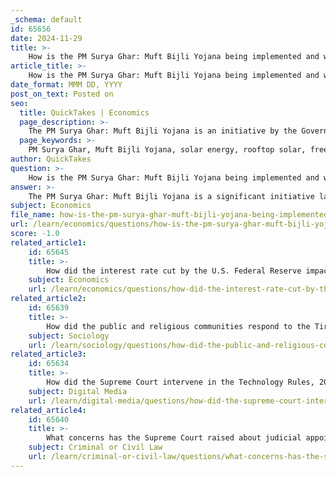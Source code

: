 ```yaml
---
_schema: default
id: 65656
date: 2024-11-29
title: >-
    How is the PM Surya Ghar: Muft Bijli Yojana being implemented and what is the public response?
article_title: >-
    How is the PM Surya Ghar: Muft Bijli Yojana being implemented and what is the public response?
date_format: MMM DD, YYYY
post_on_text: Posted on
seo:
  title: QuickTakes | Economics
  page_description: >-
    The PM Surya Ghar: Muft Bijli Yojana is an initiative by the Government of India promoting solar energy use in households, providing free electricity to recipients and aiming to bolster renewable energy capacity while receiving positive public interest.
  page_keywords: >-
    PM Surya Ghar, Muft Bijli Yojana, solar energy, rooftop solar, free electricity, Government of India, residential households, energy sustainability, public response, renewable energy, financial assistance, NPIA, household applications, electricity subsidy, economic empowerment
author: QuickTakes
question: >-
    How is the PM Surya Ghar: Muft Bijli Yojana being implemented and what is the public response?
answer: >-
    The PM Surya Ghar: Muft Bijli Yojana is a significant initiative launched by the Government of India on February 13, 2024, aimed at promoting the use of solar energy among residential households. The scheme is designed to provide free electricity to one crore households that opt to install rooftop solar electricity units, allowing them to receive up to 300 units of electricity free each month. The total outlay for the scheme is Rs 75,021 crore, and it is set to be implemented until March 31, 2027.\n\nThe implementation of the PM Surya Ghar: Muft Bijli Yojana is overseen by a National Programme Implementation Agency (NPIA). The project has a maximum duration of 18 months, with the possibility of extension or reduction based on the Selection Committee's decisions. The guidelines for the scheme stipulate that all applications received on the National Portal from the launch date will be considered for Central Financial Assistance.\n\nPublic response to the scheme has been overwhelmingly positive. As of now, more than 25 lakh households have applied for rooftop solar installations under the scheme. However, it is noted that only about 23.8% of these applications have been approved so far. This indicates a significant interest in the program, with 18 lakh applications already approved for subsidies since its launch.\n\nThe PM Surya Ghar: Muft Bijli Yojana is seen as a transformative step towards sustainable energy and economic empowerment in India, as it not only aims to reduce household electricity costs but also contributes to the broader goal of enhancing renewable energy capacity in the country.
subject: Economics
file_name: how-is-the-pm-surya-ghar-muft-bijli-yojana-being-implemented-and-what-is-the-public-response.md
url: /learn/economics/questions/how-is-the-pm-surya-ghar-muft-bijli-yojana-being-implemented-and-what-is-the-public-response
score: -1.0
related_article1:
    id: 65645
    title: >-
        How did the interest rate cut by the U.S. Federal Reserve impact the global economy?
    subject: Economics
    url: /learn/economics/questions/how-did-the-interest-rate-cut-by-the-us-federal-reserve-impact-the-global-economy
related_article2:
    id: 65639
    title: >-
        How did the public and religious communities respond to the Tirupati Temple controversy?
    subject: Sociology
    url: /learn/sociology/questions/how-did-the-public-and-religious-communities-respond-to-the-tirupati-temple-controversy
related_article3:
    id: 65634
    title: >-
        How did the Supreme Court intervene in the Technology Rules, 2023?
    subject: Digital Media
    url: /learn/digital-media/questions/how-did-the-supreme-court-intervene-in-the-technology-rules-2023
related_article4:
    id: 65640
    title: >-
        What concerns has the Supreme Court raised about judicial appointments in India?
    subject: Criminal or Civil Law
    url: /learn/criminal-or-civil-law/questions/what-concerns-has-the-supreme-court-raised-about-judicial-appointments-in-india
---
```


&nbsp;
